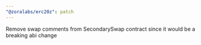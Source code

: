 ```yaml
---
"@zoralabs/erc20z": patch
---
```


Remove swap comments from SecondarySwap contract since it would be a breaking abi change
